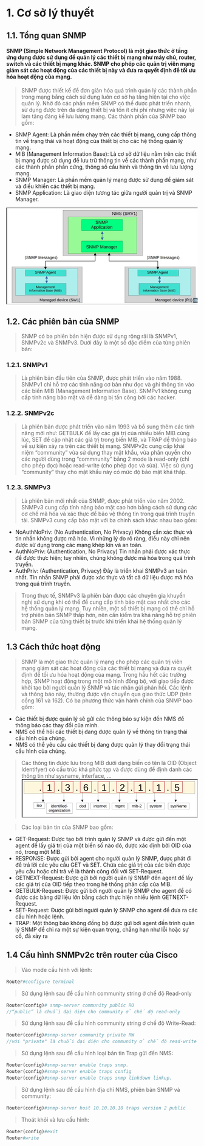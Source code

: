 # 1. Cơ sở lý thuyết
## 1.1. Tổng quan SNMP
#### SNMP (Simple Network Management Protocol) là một giao thức ở tầng ứng dụng được sử dụng để quản lý các thiết bị mạng như máy chủ, router, switch và các thiết bị mạng khác. SNMP cho phép các quản trị viên mạng giám sát các hoạt động của các thiết bị này và đưa ra quyết định để tối ưu hóa hoạt động của mạng.
> SNMP được thiết kế để đơn giản hóa quá trình quản lý các thành phần trong mạng bằng cách sử dụng luôn cơ sở hạ tầng hiện tại cho việc quản lý. Nhờ đó các phần mềm SNMP có thể được phát triển nhanh, sử dụng được trên đa dạng thiết bị và tốn ít chi phí nhưng việc này lại làm tăng đáng kể lưu lượng mạng. Các thành phần của SNMP bao gồm:   
- SNMP Agent: Là phần mềm chạy trên các thiết bị mạng, cung cấp thông tin về trạng thái và hoạt động của thiết bị cho các hệ thống quản lý mạng.
- MIB (Management Information Base): Là cơ sở dữ liệu nằm trên các thiết bị mạng được sử dụng để lưu trữ thông tin về các thành phần mạng, như các thành phần phần cứng, thông số cấu hình và thông tin về lưu lượng mạng.
- SNMP Manager: Là phần mềm quản lý mạng được sử dụng để giám sát và điều khiển các thiết bị mạng.
- SNMP Application: Là giao diện tương tác giữa người quản trị và SNMP Manager.
  
![Các thành phần của SNMP](1.png)

## 1.2. Các phiên bản của SNMP
> SNMP có ba phiên bản hiện được sử dụng rộng rãi là SNMPv1, SNMPv2c và SNMPv3. Dưới đây là một số đặc điểm của từng phiên bản:
### 1.2.1. SNMPv1
> Là phiên bản đầu tiên của SNMP, được phát triển vào năm 1988. SNMPv1 chỉ hỗ trợ các tính năng cơ bản như đọc và ghi thông tin vào các biến MIB (Management Information Base). SNMPv1 không cung cấp tính năng bảo mật và dễ dàng bị tấn công bởi các hacker.
### 1.2.2. SNMPv2c
> Là phiên bản được phát triển vào năm 1993 và bổ sung thêm các tính năng mới như: GETBULK để lấy các giá trị của nhiều biến MIB cùng lúc, SET để cập nhật các giá trị trong biến MIB, và TRAP để thông báo về sự kiện xảy ra trên các thiết bị mạng. SNMPv2c cung cấp khái niệm “community” vừa sử dụng thay mật khẩu, vừa phân quyền cho các người dùng trong “commnunity” bằng 2 mode là read-only (chỉ cho phép đọc) hoặc read-write (cho phép đọc và sửa). Việc sử dụng “community” thay cho mật khẩu này có mức độ bảo mật khá thấp.

### 1.2.3. SNMPv3
>Là phiên bản mới nhất của SNMP, được phát triển vào năm 2002. SNMPv3 cung cấp tính năng bảo mật cao hơn bằng cách sử dụng các cơ chế mã hóa và xác thực để bảo vệ thông tin trong quá trình truyền tải. SNMPv3 cung cấp bảo mật với ba chính sách khác nhau bao gồm: 
  * NoAuthNoPriv: (No Authentication, No Privacy) Không cần xác thực và tin nhắn không được mã hóa. Vì những lý do rõ ràng, điều này chỉ nên được sử dụng trong các mạng khép kín và an toàn.
  * AuthNoPriv: (Authentication, No Privacy) Tin nhắn phải được xác thực để được thực hiện; tuy nhiên, chúng không được mã hóa trong quá trình truyền.
  * AuthPriv: (Authentication, Privacy) Đây là triển khai SNMPv3 an toàn nhất. Tin nhắn SNMP phải được xác thực và tất cả dữ liệu được mã hóa trong quá trình truyền.
>Trong thực tế, SNMPv3 là phiên bản được các chuyên gia khuyến nghị sử dụng khi có thể để cung cấp tính bảo mật cao nhất cho các hệ thống quản lý mạng. Tuy nhiên, một số thiết bị mạng có thể chỉ hỗ trợ phiên bản SNMP thấp hơn, nên cần kiểm tra khả năng hỗ trợ phiên bản SNMP của từng thiết bị trước khi triển khai hệ thống quản lý mạng.

## 1.3 Cách thức hoạt động 
> SNMP là một giao thức quản lý mạng cho phép các quản trị viên mạng giám sát các hoạt động của các thiết bị mạng và đưa ra quyết định để tối ưu hóa hoạt động của mạng. Trong hầu hết các trường hợp, SNMP hoạt động trong một mô hình đồng bộ, với giao tiếp được khởi tạo bởi người quản lý SNMP và tác nhân gửi phản hồi. Các lệnh và thông báo này, thường được vận chuyển qua giao thức UDP (trên cổng 161 và 162). Có ba phương thức vận hành chính của SNMP bao gồm:
  * Các thiết bị được quản lý sẽ gửi các thông báo sự kiện đến NMS để thông báo các thay đổi của mình.
  * NMS có thể hỏi các thiết bị đang được quản lý về thông tin trạng thái cấu hình của chúng.
  * NMS có thể yêu cầu các thiết bị đang được quản lý thay đổi trạng thái cấu hình của chúng.
> Các thông tin được lưu trong MIB dưới dạng biến có tên là OID (Object Identifyer) có cấu trúc khá phức tạp và được dùng để định danh các thông tin như sysname, interface, …
![Ví dụ về OID liên quan đến tên của thiết bị](2.png)

> Các loại bản tin của SNMP bao gồm:
 - GET-Request: Được tạo bởi trình quản lý SNMP và được gửi đến một agent để lấy giá trị của một biến số nào đó, được xác định bởi OID của nó, trong một MIB.
 - RESPONSE: Được gửi bởi agent cho người quản lý SNMP, được phát đi để trả lời các yêu cầu GET và SET. Chứa các giá trị của các biến được yêu cầu hoặc chỉ trả về là thành công đối với SET-Request.
 - GETNEXT-Request: Được gửi bởi người quản lý SNMP đến agent để lấy các giá trị của OID tiếp theo trong hệ thống phân cấp của MIB.
 - GETBULK-Request: Được gửi bởi người quản lý SNMP cho agent để có được các bảng dữ liệu lớn bằng cách thực hiện nhiều lệnh GETNEXT-Request.
 - SET-Request: Được gửi bởi người quản lý SNMP cho agent để đưa ra các cấu hình hoặc lệnh.
 - TRAP: Một thông báo không đồng bộ được gửi bởi agent đến trình quản lý SNMP để chỉ ra một sự kiện quan trọng, chẳng hạn như lỗi hoặc sự cố, đã xảy ra

## 1.4 Cấu hình SNMPv2c trên router của Cisco
> Vào mode cấu hình với lệnh: 
```php
Router#configure terminal
```
>Sử dụng lệnh sau để cấu hình community string ở chế độ Read-only 
```php
Router(config)# snmp-server community public RO 
//“public” là chuỗi đại diện cho community ở chế độ read-only
```
>Sử dụng lệnh sau để cấu hình community string ở chế độ Write-Read:
```php
Router(config)#snmp-server community private RW
//với "private" là chuỗi đại diện cho community ở chế độ read-write
```
>Sử dụng lệnh sau để cấu hình loại bản tin Trap gửi đến NMS: 
```php
Router(config)#snmp-server enable traps snmp.
Router(config)#snmp-server enable traps config 
Router(config)#snmp-server enable traps snmp linkdown linkup.
```
>Sử dụng lệnh sau để cấu hình địa chỉ NMS, phiên bản SNMP và community: 
```php
Router(config)#snmp-server host 10.10.10.10 traps version 2 public
```
>Thoát khỏi và lưu cấu hình:  
```php
Router(config)#exit 
Router#write
```